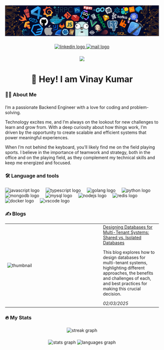 
[<img src="https://raw.githubusercontent.com/vinaykumarbu/vinaykumarbu/master/intro.png" alt="👋 Hi there! I'm (Vinay)|https://in.linkedin.com/in/vinay-kumar-b-u)" title="👋 Hi there! I'm (Vinay)"/>](https://in.linkedin.com/in/vinay-kumar-b-u)


###

<div align="center">
  <a href="https://in.linkedin.com/in/vinay-kumar-b-u" target="_blank">
    <img src="https://cdn.jsdelivr.net/gh/devicons/devicon@latest/icons/linkedin/linkedin-original.svg?message=LinkedIn&logo=linkedin&label=&color=0077B5&logoColor=white&labelColor=&style=for-the-badge" height="25" alt="linkedin logo"  />      
  </a>
  <a href="mailto:vinaykumar2498@gmail.com" target="_blank">
    <img src="https://img.shields.io/badge/-c14438?style=social&logo=Gmail&link=mailto:vinaykumar2498@gmail.com"  height="25" alt="mail logo"  />      
  </a>
</div>

###

<div align="center">
  <img src="https://visitor-badge.laobi.icu/badge?page_id=vinaykumarbu/vinaykumarbu&right_color=green&left_text=My%20Page%20Visitors" />
</div>

###

<h1 align="center">👋 Hey! I am Vinay Kumar</h1>

###

<h3 align="left">👨‍💻  About Me</h3>

###

<p align="left">I’m a passionate Backend Engineer with a love for coding and problem-solving. 
  
Technology excites me, and I’m always on the lookout for new challenges to learn and grow from. With a deep curiosity about how things work, I’m driven by the opportunity to create scalable and efficient systems that power meaningful experiences.

When I’m not behind the keyboard, you’ll likely find me on the field playing sports. I believe in the importance of teamwork and strategy, both in the office and on the playing field, as they complement my technical skills and keep me energized and focused.</p>

###


<h3 align="left">🛠 Language and tools</h3>

###

<div align="left">
  <img src="https://cdn.jsdelivr.net/gh/devicons/devicon/icons/javascript/javascript-original.svg" height="40" alt="javascript logo"  />
  <img width="12" />
  <img src="https://cdn.jsdelivr.net/gh/devicons/devicon/icons/typescript/typescript-original.svg" height="40" alt="typescript logo"  />
  <img width="12" />
<img src="https://cdn.jsdelivr.net/gh/devicons/devicon@latest/icons/go/go-original-wordmark.svg" height="40" alt="golang logo"  />
 <img width="12" />
<img src="https://cdn.jsdelivr.net/gh/devicons/devicon@latest/icons/python/python-original-wordmark.svg" height="40" alt="python logo"  />    
  <img width="12" />
  <img src="https://cdn.jsdelivr.net/gh/devicons/devicon/icons/mongodb/mongodb-original.svg" height="40" alt="mongodb logo"  />
  <img width="12" />
  <img src="https://cdn.jsdelivr.net/gh/devicons/devicon/icons/mysql/mysql-original.svg" height="40" alt="mysql logo"  />
  <img width="12" />
  <img src="https://cdn.jsdelivr.net/gh/devicons/devicon/icons/nodejs/nodejs-original.svg" height="40" alt="nodejs logo"  />
  <img width="12" />
<img src="https://cdn.jsdelivr.net/gh/devicons/devicon@latest/icons/redis/redis-original-wordmark.svg" height="40" alt="redis logo" />
<img width="12" />
<img src="https://cdn.jsdelivr.net/gh/devicons/devicon@latest/icons/docker/docker-original-wordmark.svg" height="40" alt="docker logo"/>
<img width="12" />
  <img src="https://cdn.jsdelivr.net/gh/devicons/devicon/icons/vscode/vscode-original.svg" height="40" alt="vscode logo"  />

</div>

###
<h3 align="left">✍️ Blogs</h3>

<table>
        <tr>
            <td width="300px"><img src="https://media2.dev.to/dynamic/image/width=1000,height=420,fit=cover,gravity=auto,format=auto/https%3A%2F%2Fdev-to-uploads.s3.amazonaws.com%2Fuploads%2Farticles%2Fvlbv00qn9em8kbljojjx.png" alt="thumbnail"></td>
            <td>
                <a href="https://dev.to/vinaykumarbu/designing-databases-for-multi-tenant-systems-shared-vs-isolated-databases-4h9e">Designing Databases for Multi-Tenant Systems: Shared vs. Isolated Databases</a>
              <div><p align="left">This blog explores how to design databases for multi-tenant systems, highlighting different approaches, the benefits and challenges of each, and best practices for making this crucial decision.</p></div>  
              <div><i>02/03/2025</i></div>
            </td>
        </tr>
</table>

###

<h3 align="left">🔥   My Stats</h3>

###

<div align="center">
  <img src="https://streak-stats.demolab.com?user=vinaykumarbu&locale=en&mode=weekly&theme=dark&hide_border=false&border_radius=5&order=3" height="220" alt="streak graph"  />
</div>

###

<div align="center">
  <img src="https://github-readme-stats.vercel.app/api?username=vinaykumarbu&hide_title=false&hide_rank=false&show_icons=true&include_all_commits=true&count_private=true&disable_animations=false&theme=dracula&locale=en&hide_border=false&order=1" height="150" alt="stats graph"  />
  <img src="https://github-readme-stats.vercel.app/api/top-langs?username=vinaykumarbu&locale=en&hide_title=false&card_width=320&langs_count=5&theme=dracula&hide_border=false&order=2" height="150" alt="languages graph"  />
</div>

###
